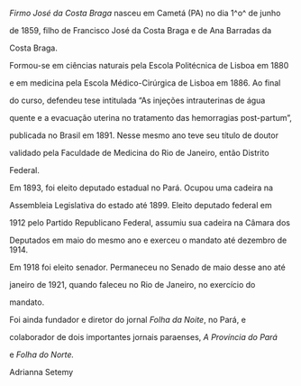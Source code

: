

*Firmo José da Costa Braga* nasceu em Cametá (PA) no dia 1^o^ de junho

de 1859, filho de Francisco José da Costa Braga e de Ana Barradas da

Costa Braga.



Formou-se em ciências naturais pela Escola Politécnica de Lisboa em 1880

e em medicina pela Escola Médico-Cirúrgica de Lisboa em 1886. Ao final

do curso, defendeu tese intitulada “As injeções intrauterinas de água

quente e a evacuação uterina no tratamento das hemorragias post-partum”,

publicada no Brasil em 1891. Nesse mesmo ano teve seu título de doutor

validado pela Faculdade de Medicina do Rio de Janeiro, então Distrito

Federal.



Em 1893, foi eleito deputado estadual no Pará. Ocupou uma cadeira na

Assembleia Legislativa do estado até 1899. Eleito deputado federal em

1912 pelo Partido Republicano Federal, assumiu sua cadeira na Câmara dos

Deputados em maio do mesmo ano e exerceu o mandato até dezembro de 1914.

Em 1918 foi eleito senador. Permaneceu no Senado de maio desse ano até

janeiro de 1921, quando faleceu no Rio de Janeiro, no exercício do

mandato.



Foi ainda fundador e diretor do jornal *Folha da Noite*, no Pará, e

colaborador de dois importantes jornais paraenses, *A Província do Pará*

e *Folha do Norte.*



Adrianna Setemy



